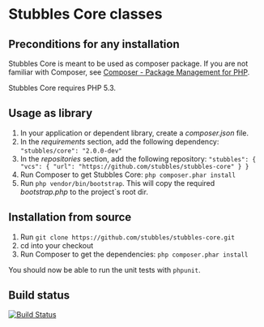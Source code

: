 Stubbles Core classes
=====================

Preconditions for any installation
----------------------------------

Stubbles Core is meant to be used as composer package. If you are not familiar
with Composer, see [Composer - Package Management for PHP](https://github.com/composer/composer#readme).

Stubbles Core requires PHP 5.3.


Usage as library
----------------
1. In your application or dependent library, create a _composer.json_ file.
2. In the _requirements_ section, add the following dependency: `"stubbles/core": "2.0.0-dev"`
3. In the _repositories_ section, add the following repository:
`
    "stubbles": {
            "vcs": {
                "url": "https://github.com/stubbles/stubbles-core"
            }
        }
`
4. Run Composer to get Stubbles Core: `php composer.phar install`
5. Run `php vendor/bin/bootstrap`. This will copy the required _bootstrap.php_ to the project`s root dir.


Installation from source
------------------------
1. Run `git clone https://github.com/stubbles/stubbles-core.git`
2. cd into your checkout
3. Run Composer to get the dependencies: `php composer.phar install`

You should now be able to run the unit tests with `phpunit`.


Build status
------------

[![Build Status](https://secure.travis-ci.org/stubbles/stubbles-core.png)](http://travis-ci.org/stubbles/stubbles-core)